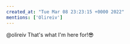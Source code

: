 ```yaml
---
created_at: "Tue Mar 08 23:23:15 +0000 2022"
mentions: ['Olireiv']
---
```


@olireiv That's what I'm here for!😎